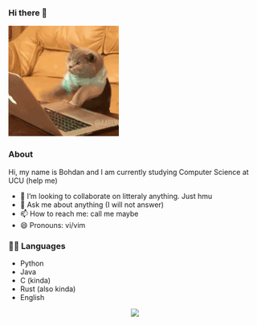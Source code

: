 ### Hi there 👋

![Coding](coding.gif)

### About
Hi, my name is Bohdan and I am currently studying Computer Science at UCU (help me)
- 👯 I’m looking to collaborate on litteraly anything. Just hmu
- 💬 Ask me about anything (I will not answer)
- 📫 How to reach me: call me maybe
- 😄 Pronouns: vi/vim

### 👨‍💻 Languages 
- Python
- Java
- C (kinda)
- Rust (also kinda)
- English


<p align="center">
  
  <img src="https://github-readme-stats.vercel.app/api?username=iamthewalrus67&count_private=true&show_icons=true&theme=tokyonight">
  <!--
  <img src="https://github-readme-stats.vercel.app/api/top-langs/?username=iamthewalrus67&count_private=true&theme=dracula">
  -->

</p>
<!--
**iamthewalrus67/iamthewalrus67** is a ✨ _special_ ✨ repository because its `README.md` (this file) appears on your GitHub profile.

Here are some ideas to get you started:

- 🔭 I’m currently working on ...
- 🌱 I’m currently learning ...
- 👯 I’m looking to collaborate on ...
- 🤔 I’m looking for help with ...
- 💬 Ask me about ...
- 📫 How to reach me: ...
- 😄 Pronouns: ...
- ⚡ Fun fact: ...
-->
